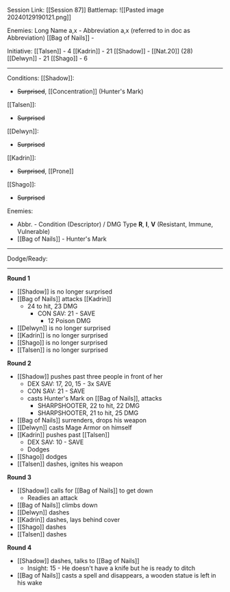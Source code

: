 Session Link:
[[Session 87]]
Battlemap:
![[Pasted image 20240129190121.png]]

Enemies:
Long Name a,x - Abbreviation a,x (referred to in doc as Abbreviation)
[[Bag of Nails]] - 

Initiative:
[[Talsen]] - 4
[[Kadrin]] - 21
[[Shadow]] - [[Nat.20]] (28)
[[Delwyn]] - 21
[[Shago]] - 6

---
Conditions:
[[Shadow]]:
- ~~Surprised~~, [[Concentration]] (Hunter's Mark)

[[Talsen]]:
- ~~Surprised~~

[[Delwyn]]:
- ~~Surprised~~

[[Kadrin]]:
- ~~Surprised~~, [[Prone]]

[[Shago]]: 
- ~~Surprised~~

Enemies:
- Abbr. - Condition (Descriptor) / DMG Type __R__, __I__, __V__ (Resistant, Immune, Vulnerable)
- [[Bag of Nails]] - Hunter's Mark
---
Dodge/Ready:

---
**Round 1**
- [[Shadow]] is no longer surprised
- [[Bag of Nails]] attacks [[Kadrin]]
	- 24 to hit, 23 DMG
		- CON SAV: 21 - SAVE
			- 12 Poison DMG
- [[Delwyn]] is no longer surprised
- [[Kadrin]] is no longer surprised
- [[Shago]] is no longer surprised
- [[Talsen]] is no longer surprised

**Round 2**
- [[Shadow]] pushes past three people in front of her
	- DEX SAV: 17, 20, 15 - 3x SAVE
	- CON SAV: 21 - SAVE
	- casts Hunter's Mark on [[Bag of Nails]], attacks
		- SHARPSHOOTER, 22 to hit, 22 DMG
		- SHARPSHOOTER, 21 to hit, 25 DMG
- [[Bag of Nails]] surrenders, drops his weapon
- [[Delwyn]] casts Mage Armor on himself
- [[Kadrin]] pushes past [[Talsen]]
	- DEX SAV: 10 - SAVE
	- Dodges
- [[Shago]] dodges
- [[Talsen]] dashes, ignites his weapon

**Round 3**
- [[Shadow]] calls for [[Bag of Nails]] to get down
	- Readies an attack
- [[Bag of Nails]] climbs down
- [[Delwyn]] dashes
- [[Kadrin]] dashes, lays behind cover
- [[Shago]] dashes
- [[Talsen]] dashes

**Round 4**
- [[Shadow]] dashes, talks to [[Bag of Nails]]
	- Insight: 15 - He doesn't have a knife but he is ready to ditch
- [[Bag of Nails]] casts a spell and disappears, a wooden statue is left in his wake